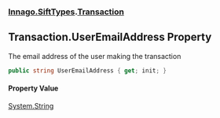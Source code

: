 ### [Innago\.SiftTypes](../index.md 'Innago\.SiftTypes').[Transaction](index.md 'Innago\.SiftTypes\.Transaction')

## Transaction\.UserEmailAddress Property

The email address of the user making the transaction

```csharp
public string UserEmailAddress { get; init; }
```

#### Property Value
[System\.String](https://learn.microsoft.com/en-us/dotnet/api/system.string 'System\.String')